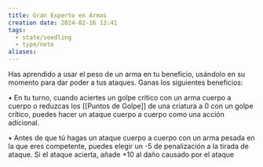 ```yaml
---
title: Gran Experto en Armas
creation date: 2024-02-16 13:41
tags:
  - state/seedling
  - type/note
aliases:
---
```

Has aprendido a usar el peso de un arma en tu beneficio, usándolo en su momento para dar poder a tus ataques. Ganas los siguientes beneficios:

• En tu turno, cuando aciertes un golpe crítico con un arma cuerpo a cuerpo o reduzcas los [[Puntos de Golpe]] de una criatura a 0 con un golpe crítico, puedes hacer un ataque cuerpo a cuerpo como una acción adicional.

• Antes de que tú hagas un ataque cuerpo a cuerpo con un arma pesada en la que eres competente, puedes elegir un -5 de penalización a la tirada de ataque. Si el ataque acierta, añade +10 al daño causado por el ataque
